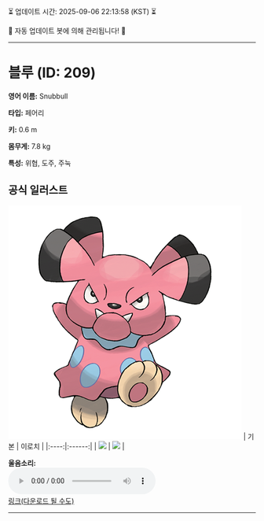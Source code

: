 
⏳ 업데이트 시간: 2025-09-06 22:13:58 (KST) ⏳

🤖 자동 업데이트 봇에 의해 관리됩니다! 🤖

---

# 블루 (ID: 209)
**영어 이름:** Snubbull

**타입:** 페어리

**키:** 0.6 m

**몸무게:** 7.8 kg

**특성:** 위협, 도주, 주눅

## 공식 일러스트
![](https://raw.githubusercontent.com/PokeAPI/sprites/master/sprites/pokemon/other/official-artwork/209.png)
| 기본 | 이로치 |
|:----:|:------:|
| <img src="http://play.pokemonshowdown.com/sprites/ani/snubbull.gif" width="200"> | <img src="http://play.pokemonshowdown.com/sprites/ani-shiny/snubbull.gif" width="200"> |

**울음소리:**<br><audio controls src="https://raw.githubusercontent.com/PokeAPI/cries/main/cries/pokemon/latest/209.ogg"></audio><br> [링크(다운로드 될 수도)](https://raw.githubusercontent.com/PokeAPI/cries/main/cries/pokemon/latest/209.ogg)


---
